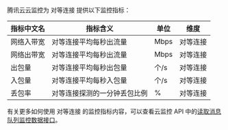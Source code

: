腾讯云云监控为 对等连接 提供以下监控指标：

| 指标中文名 | 指标含义           | 单位   | 维度   |
| ----- | -------------- | ---- | ---- |
| 网络入带宽 | 对等连接平均每秒出流量    | Mbps | 对等连接 |
| 网络出带宽 | 对等连接平均每秒出流量    | Mbps | 对等连接 |
| 出包量   | 对等连接平均每秒出包量    | 个/s  | 对等连接 |
| 入包量   | 对等连接平均每秒入包量    | 个/s  | 对等连接 |
| 丢包率   | 对等连接探测的一分钟丢包比例 | %    | 对等连接 |


有关更多如何使用 对等连接 的监控指标内容，可以查看云监控 API 中的[读取消息队列监控数据接口](https://cloud.tencent.com/document/product/248/11013)。